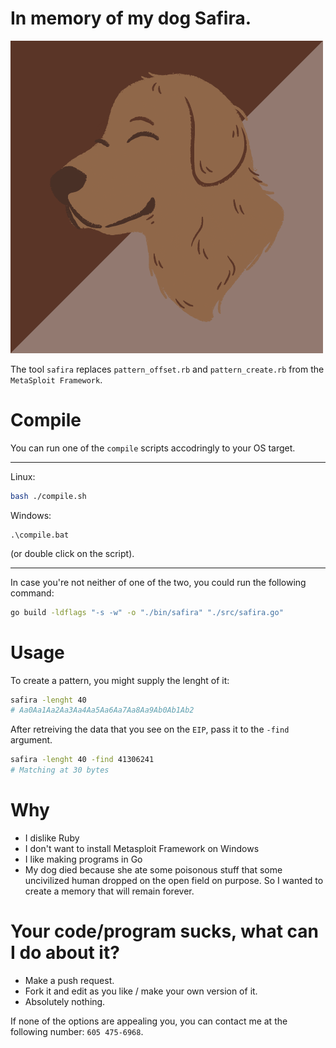 # In memory of my dog Safira.

![logo of Safira, my dog](./logo.png)

The tool `safira` replaces `pattern_offset.rb` and `pattern_create.rb` from the `MetaSploit Framework`.

# Compile
You can run one of the `compile` scripts accodringly to your OS target.

---

Linux:

```bash
bash ./compile.sh
```

Windows: 
```batch
.\compile.bat
```
(or double click on the script).

---

In case you're not neither of one of the two, you could run the following command:

```bash
go build -ldflags "-s -w" -o "./bin/safira" "./src/safira.go"
```

# Usage

To create a pattern, you might supply the lenght of it:

```bash
safira -lenght 40
# Aa0Aa1Aa2Aa3Aa4Aa5Aa6Aa7Aa8Aa9Ab0Ab1Ab2
```

After retreiving the data that you see on the `EIP`, pass it to the `-find` argument.

```bash
safira -lenght 40 -find 41306241
# Matching at 30 bytes
```

# Why
- I dislike Ruby
- I don't want to install Metasploit Framework on Windows
- I like making programs in Go
- My dog died because she ate some poisonous stuff that some uncivilized human dropped on the open field on purpose. So I wanted to create a memory that will remain forever.

# Your code/program sucks, what can I do about it?
- Make a push request.
- Fork it and edit as you like / make your own version of it.
- Absolutely nothing.

If none of the options are appealing you, you can contact me at the following number: `605 475-6968`.

